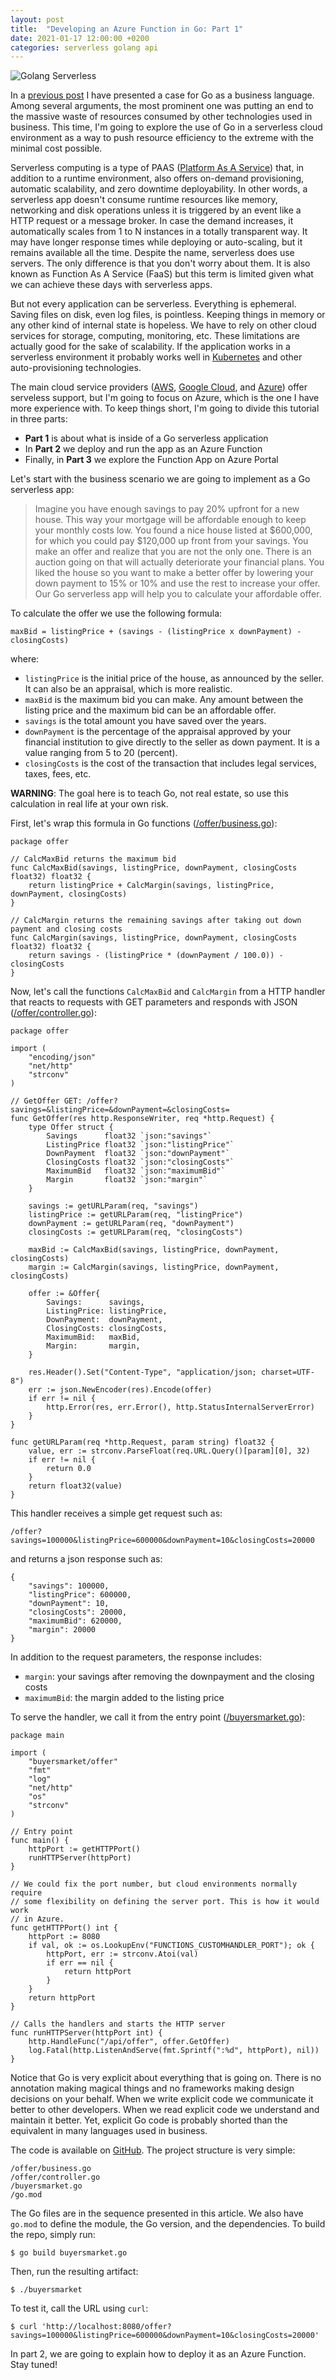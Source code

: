 ```yaml
---
layout: post
title:  "Developing an Azure Function in Go: Part 1"
date: 2021-01-17 12:00:00 +0200
categories: serverless golang api
---
```


![Golang Serverless](/images/posts/golang-serverless.jpg)

In a [previous post](https://www.hildeberto.com/2020/12/go-business-language.html) I have presented a case for Go as a business language. Among several arguments, the most prominent one was putting an end to the massive waste of resources consumed by other technologies used in business. This time, I'm going to explore the use of Go in a serverless cloud environment as a way to push resource efficiency to the extreme with the minimal cost possible.

<!-- more -->

Serverless computing is a type of PAAS ([Platform As A Service](https://en.wikipedia.org/wiki/Platform_as_a_service)) that, in addition to a runtime environment, also offers on-demand provisioning, automatic scalability, and zero downtime deployability. In other words, a serverless app doesn't consume runtime resources like memory, networking and disk operations unless it is triggered by an event like a HTTP request or a message broker. In case the demand increases, it automatically scales from 1 to N instances in a totally transparent way. It may have longer response times while deploying or auto-scaling, but it remains available all the time. Despite the name, serverless does use servers. The only difference is that you don't worry about them. It is also known as Function As A Service (FaaS) but this term is limited given what we can achieve these days with serverless apps.

But not every application can be serverless. Everything is ephemeral. Saving files on disk, even log files, is pointless. Keeping things in memory or any other kind of internal state is hopeless. We have to rely on other cloud services for storage, computing, monitoring, etc. These limitations are actually good for the sake of scalability. If the application works in a serverless environment it probably works well in [Kubernetes](https://kubernetes.io/) and other auto-provisioning technologies.

The main cloud service providers ([AWS](https://aws.amazon.com/lambda/), [Google Cloud](https://cloud.google.com/functions), and [Azure](https://azure.microsoft.com/en-us/services/functions/)) offer serveless support, but I'm going to focus on Azure, which is the one I have more experience with. To keep things short, I'm going to divide this tutorial in three parts:

- **Part 1** is about what is inside of a Go serverless application
- In **Part 2** we deploy and run the app as an Azure Function
- Finally, in **Part 3** we explore the Function App on Azure Portal

Let's start with the business scenario we are going to implement as a Go serverless app:

> Imagine you have enough savings to pay 20% upfront for a new house. This way your mortgage will be affordable enough to keep your monthly costs low. You found a nice house listed at $600,000, for which you could pay $120,000 up front from your savings. You make an offer and realize that you are not the only one. There is an auction going on that will actually deteriorate your financial plans. You liked the house so you want to make a better offer by lowering your down payment to 15% or 10% and use the rest to increase your offer. Our Go serverless app will help you to calculate your affordable offer.

To calculate the offer we use the following formula:

    maxBid = listingPrice + (savings - (listingPrice x downPayment) - closingCosts)

where:

- `listingPrice` is the initial price of the house, as announced by the seller. It can also be an appraisal, which is more realistic.
- `maxBid` is the maximum bid you can make. Any amount between the listing price and the maximum bid can be an affordable offer.
- `savings` is the total amount you have saved over the years.
- `downPayment` is the percentage of the appraisal approved by your financial institution to give directly to the seller as down payment. It is a value ranging from 5 to 20 (percent).
- `closingCosts` is the cost of the transaction that includes legal services, taxes, fees, etc.

**WARNING**: The goal here is to teach Go, not real estate, so use this calculation in real life at your own risk.

First, let's wrap this formula in Go functions ([/offer/business.go](https://github.com/htmfilho/buyersmarket/blob/main/offer/business.go)):

    package offer

    // CalcMaxBid returns the maximum bid
    func CalcMaxBid(savings, listingPrice, downPayment, closingCosts float32) float32 {
        return listingPrice + CalcMargin(savings, listingPrice, downPayment, closingCosts)
    }

    // CalcMargin returns the remaining savings after taking out down payment and closing costs
    func CalcMargin(savings, listingPrice, downPayment, closingCosts float32) float32 {
        return savings - (listingPrice * (downPayment / 100.0)) - closingCosts
    }

Now, let's call the functions `CalcMaxBid` and `CalcMargin` from a HTTP handler that reacts to requests with GET parameters and responds with JSON ([/offer/controller.go](https://github.com/htmfilho/buyersmarket/blob/main/offer/controller.go)):

    package offer

    import (
        "encoding/json"
        "net/http"
        "strconv"
    )

    // GetOffer GET: /offer?savings=&listingPrice=&downPayment=&closingCosts=
    func GetOffer(res http.ResponseWriter, req *http.Request) {
        type Offer struct {
            Savings      float32 `json:"savings"`
            ListingPrice float32 `json:"listingPrice"`
            DownPayment  float32 `json:"downPayment"`
            ClosingCosts float32 `json:"closingCosts"`
            MaximumBid   float32 `json:"maximumBid"`
            Margin       float32 `json:"margin"`
        }

        savings := getURLParam(req, "savings")
        listingPrice := getURLParam(req, "listingPrice")
        downPayment := getURLParam(req, "downPayment")
        closingCosts := getURLParam(req, "closingCosts")

        maxBid := CalcMaxBid(savings, listingPrice, downPayment, closingCosts)
        margin := CalcMargin(savings, listingPrice, downPayment, closingCosts)

        offer := &Offer{
            Savings:      savings,
            ListingPrice: listingPrice,
            DownPayment:  downPayment,
            ClosingCosts: closingCosts,
            MaximumBid:   maxBid,
            Margin:       margin,
        }

        res.Header().Set("Content-Type", "application/json; charset=UTF-8")
        err := json.NewEncoder(res).Encode(offer)
        if err != nil {
            http.Error(res, err.Error(), http.StatusInternalServerError)
        }
    }

    func getURLParam(req *http.Request, param string) float32 {
        value, err := strconv.ParseFloat(req.URL.Query()[param][0], 32)
        if err != nil {
            return 0.0
        }
        return float32(value)
    }

This handler receives a simple get request such as:

    /offer?savings=100000&listingPrice=600000&downPayment=10&closingCosts=20000

and returns a json response such as:

    {
        "savings": 100000,
        "listingPrice": 600000,
        "downPayment": 10,
        "closingCosts": 20000,
        "maximumBid": 620000,
        "margin": 20000
    }

In addition to the request parameters, the response includes:

 - `margin`: your savings after removing the downpayment and the closing costs
 - `maximumBid`: the margin added to the listing price

To serve the handler, we call it from the entry point ([/buyersmarket.go](https://github.com/htmfilho/buyersmarket/blob/main/buyersmarket.go)):

    package main

    import (
        "buyersmarket/offer"
        "fmt"
        "log"
        "net/http"
        "os"
        "strconv"
    )

    // Entry point
    func main() {
        httpPort := getHTTPPort()
        runHTTPServer(httpPort)
    }

    // We could fix the port number, but cloud environments normally require
    // some flexibility on defining the server port. This is how it would work
    // in Azure.
    func getHTTPPort() int {
        httpPort := 8080
        if val, ok := os.LookupEnv("FUNCTIONS_CUSTOMHANDLER_PORT"); ok {
            httpPort, err := strconv.Atoi(val)
            if err == nil {
                return httpPort
            }
        }
        return httpPort
    }

    // Calls the handlers and starts the HTTP server
    func runHTTPServer(httpPort int) {
        http.HandleFunc("/api/offer", offer.GetOffer)
        log.Fatal(http.ListenAndServe(fmt.Sprintf(":%d", httpPort), nil))
    }

Notice that Go is very explicit about everything that is going on. There is no annotation making magical things and no frameworks making design decisions on your behalf. When we write explicit code we communicate it better to other developers. When we read explicit code we understand and maintain it better. Yet, explicit Go code is probably shorted than the equivalent in many languages used in business.

The code is available on [GitHub](https://github.com/htmfilho/buyersmarket). The project structure is very simple:

    /offer/business.go
    /offer/controller.go
    /buyersmarket.go
    /go.mod

The Go files are in the sequence presented in this article. We also have `go.mod` to define the module, the Go version, and the dependencies. To build the repo, simply run:

    $ go build buyersmarket.go

Then, run the resulting artifact:

    $ ./buyersmarket

To test it, call the URL using `curl`:

    $ curl 'http://localhost:8080/offer?savings=100000&listingPrice=600000&downPayment=10&closingCosts=20000'

In part 2, we are going to explain how to deploy it as an Azure Function. Stay tuned!